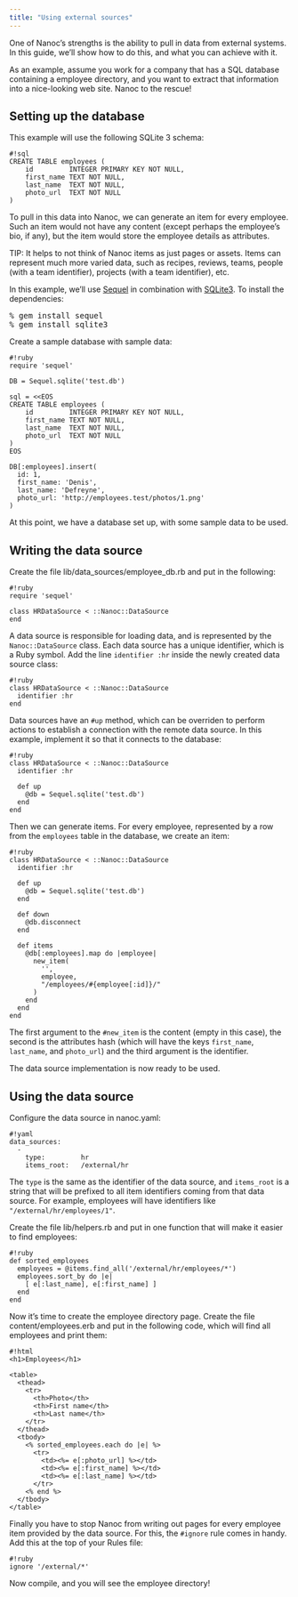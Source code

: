 ```yaml
---
title: "Using external sources"
---
```


One of Nanoc’s strengths is the ability to pull in data from external systems. In this guide, we’ll show how to do this, and what you can achieve with it.

As an example, assume you work for a company that has a SQL database containing a employee directory, and you want to extract that information into a nice-looking web site. Nanoc to the rescue!

## Setting up the database

This example will use the following SQLite 3 schema:

	#!sql
	CREATE TABLE employees (
	    id         INTEGER PRIMARY KEY NOT NULL,
	    first_name TEXT NOT NULL,
	    last_name  TEXT NOT NULL,
	    photo_url  TEXT NOT NULL
	)

To pull in this data into Nanoc, we can generate an item for every employee. Such an item would not have any content (except perhaps the employee’s bio, if any), but the item would store the employee details as attributes.

TIP: It helps to not think of Nanoc items as just pages or assets. Items can represent much more varied data, such as recipes, reviews, teams, people (with a team identifier), projects (with a team identifier), etc.

In this example, we’ll use [Sequel](http://sequel.jeremyevans.net/) in combination with [SQLite3](https://sqlite.org/). To install the dependencies:

<pre>
<span class="prompt">%</span> <kbd>gem install sequel</kbd>
<span class="prompt">%</span> <kbd>gem install sqlite3</kbd>
</pre>

Create a sample database with sample data:

	#!ruby
	require 'sequel'

	DB = Sequel.sqlite('test.db')

	sql = <<EOS
	CREATE TABLE employees (
	    id         INTEGER PRIMARY KEY NOT NULL,
	    first_name TEXT NOT NULL,
	    last_name  TEXT NOT NULL,
	    photo_url  TEXT NOT NULL
	)
	EOS

	DB[:employees].insert(
	  id: 1,
	  first_name: 'Denis',
	  last_name: 'Defreyne',
	  photo_url: 'http://employees.test/photos/1.png'
	)

At this point, we have a database set up, with some sample data to be used.

## Writing the data source

Create the file <span class="filename">lib/data_sources/employee_db.rb</span> and put in the following:

	#!ruby
	require 'sequel'

	class HRDataSource < ::Nanoc::DataSource
	end

A data source is responsible for loading data, and is represented by the `Nanoc::DataSource` class. Each data source has a unique identifier, which is a Ruby symbol. Add the line `identifier :hr` inside the newly created data source class:

	#!ruby
	class HRDataSource < ::Nanoc::DataSource
	  identifier :hr
	end

Data sources have an `#up` method, which can be overriden to perform actions to establish a connection with the remote data source. In this example, implement it so that it connects to the database:

	#!ruby
	class HRDataSource < ::Nanoc::DataSource
	  identifier :hr

	  def up
	    @db = Sequel.sqlite('test.db')
	  end
	end

Then we can generate items. For every employee, represented by a row from the `employees` table in the database, we create an item:

	#!ruby
	class HRDataSource < ::Nanoc::DataSource
	  identifier :hr

	  def up
	    @db = Sequel.sqlite('test.db')
	  end

	  def down
	    @db.disconnect
	  end

	  def items
	    @db[:employees].map do |employee|
	      new_item(
	        '',
	        employee,
	        "/employees/#{employee[:id]}/"
	      )
	    end
	  end
	end

The first argument to the `#new_item` is the content (empty in this case), the second is the attributes hash (which will have the keys `first_name`, `last_name`, and `photo_url`) and the third argument is the identifier.

The data source implementation is now ready to be used.

## Using the data source

Configure the data source in <span class="filename">nanoc.yaml</span>:

	#!yaml
	data_sources:
	  -
	    type:         hr
	    items_root:   /external/hr

The `type` is the same as the identifier of the data source, and `items_root` is a string that will be prefixed to all item identifiers coming from that data source. For example, employees will have identifiers like `"/external/hr/employees/1"`.

Create the file <span class="filename">lib/helpers.rb</span> and put in one function that will make it easier to find employees:

	#!ruby
	def sorted_employees
	  employees = @items.find_all('/external/hr/employees/*')
	  employees.sort_by do |e|
	    [ e[:last_name], e[:first_name] ]
	  end
	end

Now it’s time to create the employee directory page. Create the file <span class="filename">content/employees.erb</span> and put in the following code, which will find all employees and print them:

	#!html
	<h1>Employees</h1>

	<table>
	  <thead>
	    <tr>
	      <th>Photo</th>
	      <th>First name</th>
	      <th>Last name</th>
	    </tr>
	  </thead>
	  <tbody>
	    <% sorted_employees.each do |e| %>
	      <tr>
	        <td><%= e[:photo_url] %></td>
	        <td><%= e[:first_name] %></td>
	        <td><%= e[:last_name] %></td>
	      </tr>
	    <% end %>
	  </tbody>
	</table>

Finally you have to stop Nanoc from writing out pages for every employee item provided by the data source. For this, the `#ignore` rule comes in handy. Add this at the top of your <span class="filename">Rules</span> file:

	#!ruby
	ignore '/external/*'

Now compile, and you will see the employee directory!
